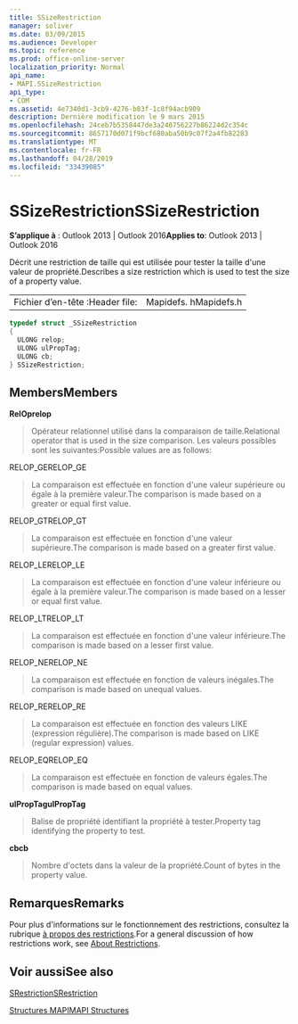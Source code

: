 ```yaml
---
title: SSizeRestriction
manager: soliver
ms.date: 03/09/2015
ms.audience: Developer
ms.topic: reference
ms.prod: office-online-server
localization_priority: Normal
api_name:
- MAPI.SSizeRestriction
api_type:
- COM
ms.assetid: 4e7340d1-3cb9-4276-b83f-1c8f94acb909
description: Dernière modification le 9 mars 2015
ms.openlocfilehash: 24ceb7b5358447de3a240756227b86224d2c354c
ms.sourcegitcommit: 8657170d071f9bcf680aba50b9c07f2a4fb82283
ms.translationtype: MT
ms.contentlocale: fr-FR
ms.lasthandoff: 04/28/2019
ms.locfileid: "33439085"
---
```

# <a name="ssizerestriction"></a><span data-ttu-id="44df7-103">SSizeRestriction</span><span class="sxs-lookup"><span data-stu-id="44df7-103">SSizeRestriction</span></span>

  
  
<span data-ttu-id="44df7-104">**S’applique à** : Outlook 2013 | Outlook 2016</span><span class="sxs-lookup"><span data-stu-id="44df7-104">**Applies to**: Outlook 2013 | Outlook 2016</span></span> 
  
<span data-ttu-id="44df7-105">Décrit une restriction de taille qui est utilisée pour tester la taille d'une valeur de propriété.</span><span class="sxs-lookup"><span data-stu-id="44df7-105">Describes a size restriction which is used to test the size of a property value.</span></span> 
  
|||
|:-----|:-----|
|<span data-ttu-id="44df7-106">Fichier d’en-tête :</span><span class="sxs-lookup"><span data-stu-id="44df7-106">Header file:</span></span>  <br/> |<span data-ttu-id="44df7-107">Mapidefs. h</span><span class="sxs-lookup"><span data-stu-id="44df7-107">Mapidefs.h</span></span>  <br/> |
   
```cpp
typedef struct _SSizeRestriction
{
  ULONG relop;
  ULONG ulPropTag;
  ULONG cb;
} SSizeRestriction;

```

## <a name="members"></a><span data-ttu-id="44df7-108">Members</span><span class="sxs-lookup"><span data-stu-id="44df7-108">Members</span></span>

 <span data-ttu-id="44df7-109">**RelOp**</span><span class="sxs-lookup"><span data-stu-id="44df7-109">**relop**</span></span>
  
> <span data-ttu-id="44df7-110">Opérateur relationnel utilisé dans la comparaison de taille.</span><span class="sxs-lookup"><span data-stu-id="44df7-110">Relational operator that is used in the size comparison.</span></span> <span data-ttu-id="44df7-111">Les valeurs possibles sont les suivantes:</span><span class="sxs-lookup"><span data-stu-id="44df7-111">Possible values are as follows:</span></span> 
    
<span data-ttu-id="44df7-112">RELOP_GE</span><span class="sxs-lookup"><span data-stu-id="44df7-112">RELOP_GE</span></span> 
  
> <span data-ttu-id="44df7-113">La comparaison est effectuée en fonction d'une valeur supérieure ou égale à la première valeur.</span><span class="sxs-lookup"><span data-stu-id="44df7-113">The comparison is made based on a greater or equal first value.</span></span>
    
<span data-ttu-id="44df7-114">RELOP_GT</span><span class="sxs-lookup"><span data-stu-id="44df7-114">RELOP_GT</span></span> 
  
> <span data-ttu-id="44df7-115">La comparaison est effectuée en fonction d'une valeur supérieure.</span><span class="sxs-lookup"><span data-stu-id="44df7-115">The comparison is made based on a greater first value.</span></span>
    
<span data-ttu-id="44df7-116">RELOP_LE</span><span class="sxs-lookup"><span data-stu-id="44df7-116">RELOP_LE</span></span> 
  
> <span data-ttu-id="44df7-117">La comparaison est effectuée en fonction d'une valeur inférieure ou égale à la première valeur.</span><span class="sxs-lookup"><span data-stu-id="44df7-117">The comparison is made based on a lesser or equal first value.</span></span>
    
<span data-ttu-id="44df7-118">RELOP_LT</span><span class="sxs-lookup"><span data-stu-id="44df7-118">RELOP_LT</span></span> 
  
> <span data-ttu-id="44df7-119">La comparaison est effectuée en fonction d'une valeur inférieure.</span><span class="sxs-lookup"><span data-stu-id="44df7-119">The comparison is made based on a lesser first value.</span></span>
    
<span data-ttu-id="44df7-120">RELOP_NE</span><span class="sxs-lookup"><span data-stu-id="44df7-120">RELOP_NE</span></span> 
  
> <span data-ttu-id="44df7-121">La comparaison est effectuée en fonction de valeurs inégales.</span><span class="sxs-lookup"><span data-stu-id="44df7-121">The comparison is made based on unequal values.</span></span>
    
<span data-ttu-id="44df7-122">RELOP_RE</span><span class="sxs-lookup"><span data-stu-id="44df7-122">RELOP_RE</span></span> 
  
> <span data-ttu-id="44df7-123">La comparaison est effectuée en fonction des valeurs LIKE (expression régulière).</span><span class="sxs-lookup"><span data-stu-id="44df7-123">The comparison is made based on LIKE (regular expression) values.</span></span>
    
<span data-ttu-id="44df7-124">RELOP_EQ</span><span class="sxs-lookup"><span data-stu-id="44df7-124">RELOP_EQ</span></span> 
  
> <span data-ttu-id="44df7-125">La comparaison est effectuée en fonction de valeurs égales.</span><span class="sxs-lookup"><span data-stu-id="44df7-125">The comparison is made based on equal values.</span></span>
    
 <span data-ttu-id="44df7-126">**ulPropTag**</span><span class="sxs-lookup"><span data-stu-id="44df7-126">**ulPropTag**</span></span>
  
> <span data-ttu-id="44df7-127">Balise de propriété identifiant la propriété à tester.</span><span class="sxs-lookup"><span data-stu-id="44df7-127">Property tag identifying the property to test.</span></span>
    
 <span data-ttu-id="44df7-128">**cb**</span><span class="sxs-lookup"><span data-stu-id="44df7-128">**cb**</span></span>
  
> <span data-ttu-id="44df7-129">Nombre d'octets dans la valeur de la propriété.</span><span class="sxs-lookup"><span data-stu-id="44df7-129">Count of bytes in the property value.</span></span>
    
## <a name="remarks"></a><span data-ttu-id="44df7-130">Remarques</span><span class="sxs-lookup"><span data-stu-id="44df7-130">Remarks</span></span>

<span data-ttu-id="44df7-131">Pour plus d'informations sur le fonctionnement des restrictions, consultez la rubrique [à propos des restrictions](about-restrictions.md).</span><span class="sxs-lookup"><span data-stu-id="44df7-131">For a general discussion of how restrictions work, see [About Restrictions](about-restrictions.md).</span></span> 
  
## <a name="see-also"></a><span data-ttu-id="44df7-132">Voir aussi</span><span class="sxs-lookup"><span data-stu-id="44df7-132">See also</span></span>



[<span data-ttu-id="44df7-133">SRestriction</span><span class="sxs-lookup"><span data-stu-id="44df7-133">SRestriction</span></span>](srestriction.md)


[<span data-ttu-id="44df7-134">Structures MAPI</span><span class="sxs-lookup"><span data-stu-id="44df7-134">MAPI Structures</span></span>](mapi-structures.md)

